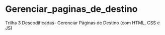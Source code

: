 # Gerenciar_paginas_de_destino
Trilha 3  Descodificadas- Gerenciar Páginas de Destino (com HTML, CSS e JS)
